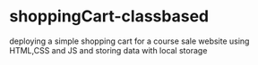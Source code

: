 # shoppingCart-classbased
deploying a simple shopping cart for a course sale website using HTML,CSS and JS and storing data with local storage
